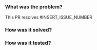### What was the problem?

This PR resolves #INSERT_ISSUE_NUMBER

### How was it solved?

<!--- Please describe your technical implementation -->

### How was it tested?

<!--- Please describe how you tested your changes -->